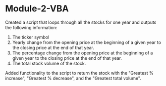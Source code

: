 # Module-2-VBA

Created a script that loops through all the stocks for one year and outputs the following information:
1. The ticker symbol
2. Yearly change from the opening price at the beginning of a given year to the closing price at the end of that year.
3. The percentage change from the opening price at the beginning of a given year to the closing price at the end of that year.
4. The total stock volume of the stock. 

Added functionality to the script to return the stock with the "Greatest % increase", "Greatest % decrease", and the "Greatest total volume".

